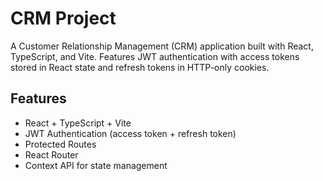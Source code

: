 # CRM Project

A Customer Relationship Management (CRM) application built with React, TypeScript, and Vite. Features JWT authentication with access tokens stored in React state and refresh tokens in HTTP-only cookies.

## Features

- React + TypeScript + Vite
- JWT Authentication (access token + refresh token)
- Protected Routes
- React Router
- Context API for state management